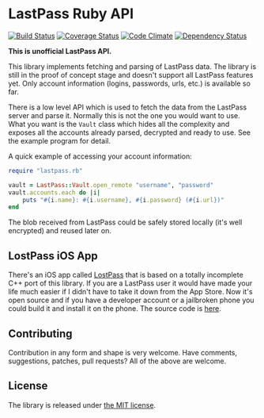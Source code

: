 LastPass Ruby API
=================

[![Build Status](https://travis-ci.org/detunized/lastpass-ruby.png?branch=master)](https://travis-ci.org/detunized/lastpass-ruby)
[![Coverage Status](https://coveralls.io/repos/detunized/lastpass-ruby/badge.png?branch=master)](https://coveralls.io/r/detunized/lastpass-ruby?branch=master)
[![Code Climate](https://codeclimate.com/github/detunized/lastpass-ruby.png)](https://codeclimate.com/github/detunized/lastpass-ruby)
[![Dependency Status](https://gemnasium.com/detunized/lastpass-ruby.png)](https://gemnasium.com/detunized/lastpass-ruby)

**This is unofficial LastPass API.**

This library implements fetching and parsing of LastPass data.  The library is
still in the proof of concept stage and doesn't support all LastPass features
yet.  Only account information (logins, passwords, urls, etc.) is available so
far.

There is a low level API which is used to fetch the data from the LastPass
server and parse it. Normally this is not the one you would want to use. What
you want is the `Vault` class which hides all the complexity and exposes all
the accounts already parsed, decrypted and ready to use. See the example
program for detail.

A quick example of accessing your account information:

```ruby
require "lastpass.rb"

vault = LastPass::Vault.open_remote "username", "password"
vault.accounts.each do |i|
    puts "#{i.name}: #{i.username}, #{i.password} (#{i.url})"
end
```

The blob received from LastPass could be safely stored locally (it's well
encrypted) and reused later on.


LostPass iOS App
----------------

There's an iOS app called [LostPass](http://detunized.net/lostpass/) that is
based on a totally incomplete C++ port of this library.  If you are a LastPass
user it would have made your life much easier if I didn't have to take it down
from the App Store. Now it's open source and if you have a developer account
or a jailbroken phone you could build it and install it on the phone. The
source code is [here](https://github.com/detunized/LostPass).


Contributing
------------

Contribution in any form and shape is very welcome.  Have comments,
suggestions, patches, pull requests?  All of the above are welcome.


License
-------

The library is released under [the MIT
license](http://www.opensource.org/licenses/mit-license.php).
